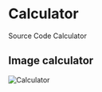 # Calculator
Source Code Calculator

## Image calculator
![Calculator](https://user-images.githubusercontent.com/50612621/62721591-bb9ade80-ba36-11e9-9b8c-fbab045377e7.png)

